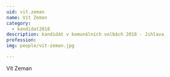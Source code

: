 ```yaml
---
uid: vit.zeman
name: Vít Zeman
category:
  - kandidat2018
description: kandidát v komunálních volbách 2018 - Jihlava
profession: 
img: people/vit-zeman.jpg

---
```


Vít Zeman
